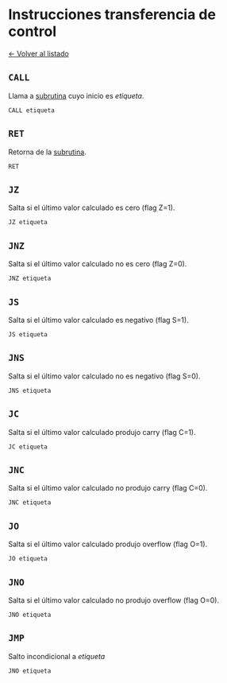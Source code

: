 # Instrucciones transferencia de control

[&larr; Volver al listado](./listado)

## `CALL`

Llama a [subrutina](../subrutinas) cuyo inicio es _etiqueta_.

```vonsim
CALL etiqueta
```

## `RET`

Retorna de la [subrutina](../subrutinas).

```vonsim
RET
```

## `JZ`

Salta si el último valor calculado es cero (flag Z=1).

```vonsim
JZ etiqueta
```

## `JNZ`

Salta si el último valor calculado no es cero (flag Z=0).

```vonsim
JNZ etiqueta
```

## `JS`

Salta si el último valor calculado es negativo (flag S=1).

```vonsim
JS etiqueta
```

## `JNS`

Salta si el último valor calculado no es negativo (flag S=0).

```vonsim
JNS etiqueta
```

## `JC`

Salta si el último valor calculado produjo carry (flag C=1).

```vonsim
JC etiqueta
```

## `JNC`

Salta si el último valor calculado no produjo carry (flag C=0).

```vonsim
JNC etiqueta
```

## `JO`

Salta si el último valor calculado produjo overflow (flag O=1).

```vonsim
JO etiqueta
```

## `JNO`

Salta si el último valor calculado no produjo overflow (flag O=0).

```vonsim
JNO etiqueta
```

## `JMP`

Salto incondicional a _etiqueta_

```vonsim
JNO etiqueta
```
